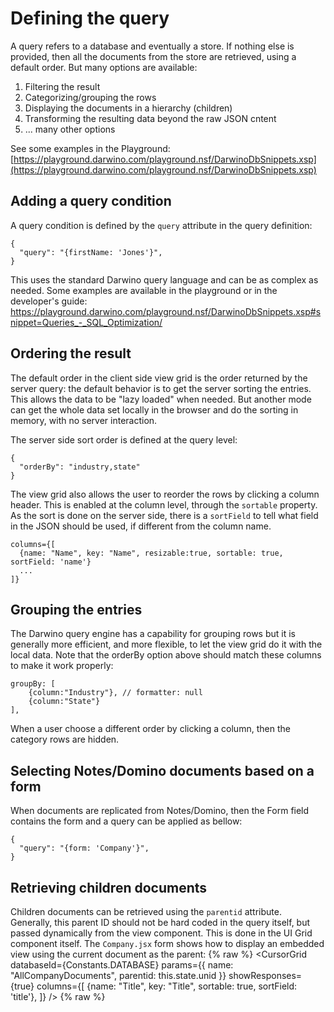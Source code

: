 # Defining the query

A query refers to a database and eventually a store. If nothing else is provided, then all the documents from the store are retrieved, using a default order. But many options are available:

1. Filtering the result
2. Categorizing/grouping the rows
3. Displaying the documents in a hierarchy (children)
4. Transforming the resulting data beyond the raw JSON cntent
5. ... many other options

See some examples in the Playground: 
[https://playground.darwino.com/playground.nsf/DarwinoDbSnippets.xsp](https://playground.darwino.com/playground.nsf/DarwinoDbSnippets.xsp)

## Adding a query condition
A query condition is defined by the `query` attribute in the query definition:

    {
      "query": "{firstName: 'Jones'}",
    }
This uses the standard Darwino query language and can be as complex as needed. Some examples are available in the playground or in the developer's guide:
https://playground.darwino.com/playground.nsf/DarwinoDbSnippets.xsp#snippet=Queries_-_SQL_Optimization/

## Ordering the result
The default order in the client side view grid is the order returned by the server query: the default behavior is to get the server sorting the entries. This allows the data to be "lazy loaded" when needed. But another mode can get the whole data set locally in the browser and do the sorting in memory, with no server interaction.

The server side sort order is defined at the query level:

    {
      "orderBy": "industry,state"
    }

The view grid also allows the user to reorder the rows by clicking a column header. This is enabled at the column level, through the `sortable` property. As the sort is done on the server side, there is a `sortField` to tell what field in the JSON should be used, if different from the column name.

    columns={[
      {name: "Name", key: "Name", resizable:true, sortable: true, sortField: 'name'}
      ...
    ]}


## Grouping the entries
The Darwino query engine has a capability for grouping rows but it is generally more efficient, and more flexible, to let the view grid do it with the local data. Note that the orderBy option above should match these columns to make it work properly:

    groupBy: [
        {column:"Industry"}, // formatter: null
        {column:"State"}
    ],

When a user choose a different order by clicking a column, then the category rows are hidden.

## Selecting Notes/Domino documents based on a form
When documents are replicated from Notes/Domino, then the Form field contains the form and a query can be applied as bellow:

    {
      "query": "{form: 'Company'}",
    }

## Retrieving children documents
Children documents can be retrieved using the `parentid` attribute. Generally, this parent ID should not be hard coded in the query itself, but passed dynamically from the view component. This is done in the UI Grid component itself. The `Company.jsx` form shows how to display an embedded view using the current document as the parent:
{% raw %}
        <CursorGrid
          databaseId={Constants.DATABASE}
          params={{
            name: "AllCompanyDocuments",
            parentid: this.state.unid
          }}
          showResponses={true}
          columns={[
            {name: "Title", key: "Title", sortable: true, sortField: 'title'},
          ]}
        />
{% raw %}